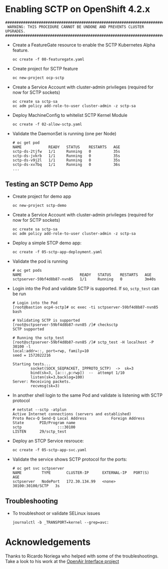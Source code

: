# Enabling SCTP on OpenShift 4.2.x

```
#########################################################################
 WARNING: THIS PROCEDURE CANNOT BE UNDONE AND PREVENTS CLUSTER UPGRADES.
#########################################################################
```

- Create a FeatureGate resource to enable the SCTP Kubernetes Alpha feature.

    ```
    oc create -f 00-featuregate.yaml
    ```

- Create project for SCTP feature
    ```
    oc new-project ocp-sctp
    ```

- Create a Service Account with cluster-admin privileges (required for now for SCTP sockets)
  ```
  oc create sa sctp-sa
  oc adm policy add-role-to-user cluster-admin -z sctp-sa
  ```

- Deploy MachineConfig to whitelist SCTP Kernel Module
    ```
    oc create -f 02-allow-sctp.yaml
    ```

- Validate the DaemonSet is running (one per Node)
  ```
  # oc get pod
  NAME            READY   STATUS    RESTARTS   AGE
  sctp-ds-2tjfw   1/1     Running   0          35s
  sctp-ds-jvkrb   1/1     Running   0          35s
  sctp-ds-v9j2l   1/1     Running   0          35s
  sctp-ds-xv7bq   1/1     Running   0          36s
  ...
  ```

## Testing an SCTP Demo App

- Create project for demo app 
    ```
    oc new-project sctp-demo
    ```

- Create a Service Account with cluster-admin privileges (required for now for SCTP sockets)
    ```
    oc create sa sctp-sa
    oc adm policy add-role-to-user cluster-admin -z sctp-sa
    ```

- Deploy a simple STCP demo app:
    ```
    oc create -f 05-sctp-app-deployment.yaml
    ```
- Validate the pod is running
    ```
    # oc get pods
    NAME                          READY   STATUS    RESTARTS   AGE
    sctpserver-59bf4d8b87-nvn85   1/1     Running   0          3m40s
    ```
- Login into the Pod and validate SCTP is supported. If so, `sctp_test` can be run
    ```
    # Login into the Pod
    [root@bastion ocp4-sctp]# oc exec -ti sctpserver-59bf4d8b87-nvn85 bash

    # Validating SCTP is supported
    [root@sctpserver-59bf4d8b87-nvn85 /]# checksctp
    SCTP supported

    # Running the sctp_test
    [root@sctpserver-59bf4d8b87-nvn85 /]# sctp_test -H localhost -P 30100 -l
    local:addr=::, port=rwp, family=10
    seed = 1572022216

    Starting tests...
            socket(SOCK_SEQPACKET, IPPROTO_SCTP)  ->  sk=3
            bind(sk=3, [a:::,p:rwp])  --  attempt 1/10
            listen(sk=3,backlog=100)
    Server: Receiving packets.
            recvmsg(sk=3)
    ```
- In another shell login to the same Pod and validate is listening with SCTP protocol
    ```
    # netstat --sctp -atplun
    Active Internet connections (servers and established)
    Proto Recv-Q Send-Q Local Address           Foreign Address         State       PID/Program name
    sctp                :::30100                                        LISTEN      29/sctp_test
    ```

- Deploy an STCP Service resrouce:
    ```
    oc create -f 05-sctp-app-svc.yaml
    ```
- Validate the service shows SCTP protocol for the ports:
    ```
    # oc get svc sctpserver
    NAME         TYPE       CLUSTER-IP      EXTERNAL-IP   PORT(S)            AGE
    sctpserver   NodePort   172.30.134.99   <none>        30100:30100/SCTP   3s
    ```

## Troubleshooting

- To troubleshoot or validate SELinux issues
    ```
    journalctl -b _TRANSPORT=kernel --grep=avc:
    ```

# Acknowledgements

Thanks to Ricardo Noriega who helped with some of the troubleshootings. Take a look to his work at the [OpenAir Interface project](https://github.com/OPENAIRINTERFACE/openair-k8s/tree/master/manifests)
